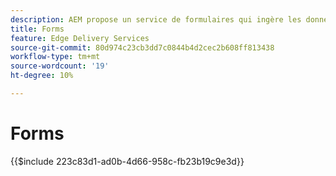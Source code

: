 ```yaml
---
description: AEM propose un service de formulaires qui ingère les données envoyées dans un document Microsoft Excel ou Google Sheet.
title: Forms
feature: Edge Delivery Services
source-git-commit: 80d974c23cb3dd7c0844b4d2cec2b608ff813438
workflow-type: tm+mt
source-wordcount: '19'
ht-degree: 10%

---
```


# Forms

{{$include 223c83d1-ad0b-4d66-958c-fb23b19c9e3d}}